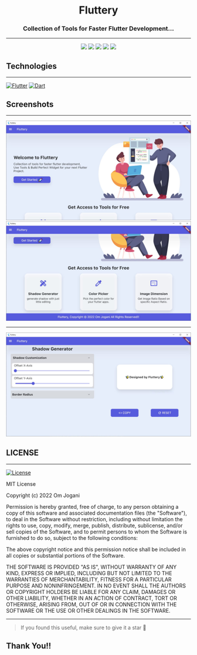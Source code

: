 
<h1 align="center" style="border-bottom:none; margin-bottom: 0px">
 Fluttery
<h3 align="center" style="border-bottom:none">
 Collection of Tools for Faster Flutter Development...
</h3>
</h1>

---

<div align="center">
<a><img src="https://img.shields.io/github/issues/omjogani/Fluttery?color=565BDD&style=for-the-badge"/></a>
<a><img src="https://img.shields.io/github/issues-pr/omjogani/Fluttery?color=565BDD&style=for-the-badge"/></a>
<a><img src="https://img.shields.io/github/stars/omjogani/Fluttery?color=565BDD&style=for-the-badge"/></a>
<a><img src="https://img.shields.io/github/forks/omjogani/Fluttery?color=565BDD&style=for-the-badge"/></a>
<a><img src="https://img.shields.io/github/contributors/omjogani/Fluttery?color=565BDD&style=for-the-badge"/></a>
</div>

## Technologies
---
[![Flutter](https://img.shields.io/badge/flutter-%2302569B.svg?style=for-the-badge&logo=Flutter&logoColor=white)]("https://flutter.dev")
[![Dart](https://img.shields.io/badge/dart-%2302569B.svg?style=for-the-badge&logo=dart&logoColor=white)]("https://flutter.dev")

## Screenshots
---
![Home](https://github.com/omjogani/Fluttery/blob/master/screenshots/home1.JPG?raw=true "Home")
![Home](https://github.com/omjogani/Fluttery/blob/master/screenshots/home2.JPG?raw=true "Home")

---

![Shadow_Generator](https://github.com/omjogani/Fluttery/blob/master/screenshots/shadow_generator.JPG?raw=true "Shadow_Generator")


## LICENSE
---

[![License](https://img.shields.io/github/license/omjogani/Fluttery?color=565BDD&style=for-the-badge)](./LICENSE)

MIT License

Copyright (c) 2022 Om Jogani

Permission is hereby granted, free of charge, to any person obtaining a copy
of this software and associated documentation files (the "Software"), to deal
in the Software without restriction, including without limitation the rights
to use, copy, modify, merge, publish, distribute, sublicense, and/or sell
copies of the Software, and to permit persons to whom the Software is
furnished to do so, subject to the following conditions:

The above copyright notice and this permission notice shall be included in all
copies or substantial portions of the Software.

THE SOFTWARE IS PROVIDED "AS IS", WITHOUT WARRANTY OF ANY KIND, EXPRESS OR
IMPLIED, INCLUDING BUT NOT LIMITED TO THE WARRANTIES OF MERCHANTABILITY,
FITNESS FOR A PARTICULAR PURPOSE AND NONINFRINGEMENT. IN NO EVENT SHALL THE
AUTHORS OR COPYRIGHT HOLDERS BE LIABLE FOR ANY CLAIM, DAMAGES OR OTHER
LIABILITY, WHETHER IN AN ACTION OF CONTRACT, TORT OR OTHERWISE, ARISING FROM,
OUT OF OR IN CONNECTION WITH THE SOFTWARE OR THE USE OR OTHER DEALINGS IN THE
SOFTWARE.

---
>If you found this useful, make sure to give it a star 🌟

## Thank You!!
